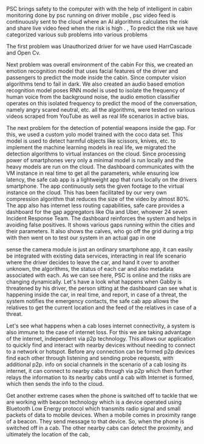 PSC brings safety to the computer with with the help of intelligent in cabin monitoring done by psc running on driver mobile , psc video feed is continuously sent to the cloud where an AI algorithms calculates the risk and share live video feed when the risk is high . , To predict the risk we have categorized various sub problems into various problems

The first problem was Unauthorized driver for we have used HarrCascade and Open Cv. 

Next problem was overall environment of the cabin For this, we created an emotion recognition model that uses facial features of the driver and passengers to predict the mode inside the cabin. Since computer vision algorithms tend to fail in dark. We also created an audio based emotion recognition model poses RNN model is used to isolate the frequency of human voice from the background noise, the audio emotion classifier operates on this isolated frequency to predict the mood of the conversation, namely angry scared neutral, etc. all the algorithms, were tested on various videos scraped from YouTube as well as real life scenarios in active bias.
 
The next problem for the detection of potential weapons inside the gap. For this, we used a custom yolo model trained with the coco data set. This model is used to detect harmful objects like scissors, knives, etc. to implement the machine learning models in real life, we migrated the detection algorithms to virtual instances on the cloud. Since processing power of smartphones very only a minimal model is run locally and the heavy models are run on the cloud. The dashboard communicates with the VM instance in real time to get all the parameters, while ensuring low latency, the safe cab app is a lightweight app that runs locally on the drivers smartphone. The app continuously sets the given footage to the virtual instance on the cloud. This has been facilitated by our very own compression algorithm that reduces the size of the video by almost 80%. The app also has internet less routing capabilities, safe care provides a dashboard for the gap aggregators like Ola and Uber, whoever 24 seven Incident Response Team. The dashboard reinforces the system and helps in avoiding false positives. It shows various gaps running within the cities and their parameters. It also shows the calves, who go off the grid during a trip with then went on to test our system in an actual gap in one
 
sense the camera module is just an ordinary smartphone app, it can easily be integrated with existing data services, interacting in real life scenario where the driver decides to leave the car, and hand it over to another unknown, the algorithms, the status of each car and also metadata associated with each. As we can see here, PSC is online and the risks are changing dynamically.
Let's have a look what happens when Gabby is threatened by his driver, the person sitting at the dashboard can see what is happening inside the car, in real time, and report, in case of a threat, the system notifies the emergency contacts, the safe cab app allows the relatives to get the current location and the feed of the relatives in case of a threat.
 
 
Let's see what happens when a cab loses internet connectivity, a system is also immune to the case of internet loss. For this we are taking advantage of the internet, independent via p2p technology. This allows our application to quickly find and interact with nearby devices without needing to connect to a network or hotspot. Before any connection can be formed p2p devices find each other through listening and sending probe requests, with additional p2p. info on social channels in the scenario of a cab losing its internet, it can connect to nearby cabs through via p2p which then further relays the information to its nearby cabs until a cab with Internet is formed, which then sends the info to the cloud.
 
Get another extreme cases when the phone is switched off to tackle that we are working with beacon technology which is a device operated using Bluetooth Low Energy protocol which transmits radio signal and small packets of data to mobile devices. When a mobile comes in proximity range of a beacon. They send message to that device. So, when the phone is switched off in a cab. The other nearby cabs can detect the proximity, and ultimately the location of the cab,

